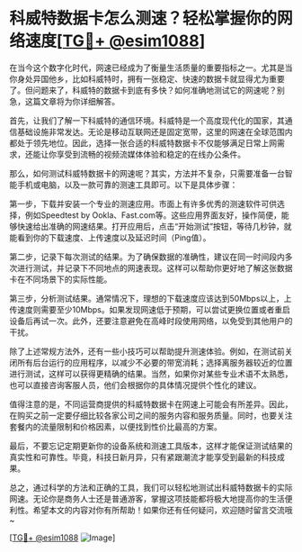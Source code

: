 # 科威特数据卡怎么测速？轻松掌握你的网络速度[[TG💪+ @esim1088](https://t.me/s/esim1088)]

在当今这个数字化时代，网速已经成为了衡量生活质量的重要指标之一。尤其是当你身处异国他乡，比如科威特时，拥有一张稳定、快速的数据卡就显得尤为重要了。但问题来了，科威特的数据卡到底有多快？如何准确地测试它的网速呢？别急，这篇文章将为你详细解答。

首先，让我们了解一下科威特的通信环境。科威特是一个高度现代化的国家，其通信基础设施非常发达。无论是移动互联网还是固定宽带，这里的网速在全球范围内都处于领先地位。因此，选择一张合适的科威特数据卡不仅能够满足日常上网需求，还能让你享受到流畅的视频流媒体体验和稳定的在线办公条件。

那么，如何测试科威特数据卡的网速呢？其实，方法并不复杂，只需要准备一台智能手机或电脑，以及一款可靠的测速工具即可。以下是具体步骤：

第一步，下载并安装一个专业的测速应用。市面上有许多优秀的测速软件可供选择，例如Speedtest by Ookla、Fast.com等。这些应用界面友好，操作简便，能够快速给出准确的网速结果。打开应用后，点击“开始测试”按钮，等待几秒钟，就能看到你的下载速度、上传速度以及延迟时间（Ping值）。

第二步，记录下每次测试的结果。为了确保数据的准确性，建议在同一时间段内多次进行测试，并记录下不同地点的网速表现。这样可以帮助你更好地了解这张数据卡在不同场景下的实际性能。

第三步，分析测试结果。通常情况下，理想的下载速度应该达到50Mbps以上，上传速度则需要至少10Mbps。如果发现网速低于预期，可以尝试更换位置或者重启设备后再试一次。此外，还要注意避免在高峰时段使用网络，以免受到其他用户的干扰。

除了上述常规方法外，还有一些小技巧可以帮助提升测速体验。例如，在测试前关闭所有后台运行的应用程序，以减少不必要的带宽消耗；选择离服务器较近的位置进行测试，这样可以获得更精确的结果。当然，如果你对某些专业术语不太熟悉，也可以直接咨询客服人员，他们会根据你的具体情况提供个性化的建议。

值得注意的是，不同运营商提供的科威特数据卡在网速上可能会有所差异。因此，在购买之前一定要仔细比较各家公司之间的服务内容和服务质量。同时，也要关注套餐内的流量限制和价格因素，以便找到性价比最高的方案。

最后，不要忘记定期更新你的设备系统和测速工具版本，这样才能保证测试结果的真实性和可靠性。毕竟，科技日新月异，只有紧跟潮流才能享受到最新的科技成果。

总之，通过科学的方法和正确的工具，我们可以轻松地测试出科威特数据卡的实际网速。无论你是商务人士还是普通游客，掌握这项技能都将极大地提高你的生活便利性。希望本文的内容对你有所帮助！如果你还有任何疑问，欢迎随时留言交流哦~

[[TG💪+ @esim1088](https://t.me/s/esim1088) ![Image](https://i.postimg.cc/4NQfJmqS/Snipaste-2025-05-13-00-14-12.png)]